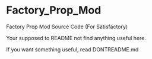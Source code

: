 # Factory_Prop_Mod
Factory Prop Mod Source Code (For Satisfactory)

Your supposed to README not find anything useful here.

If you want something useful, read DONTREADME.md
